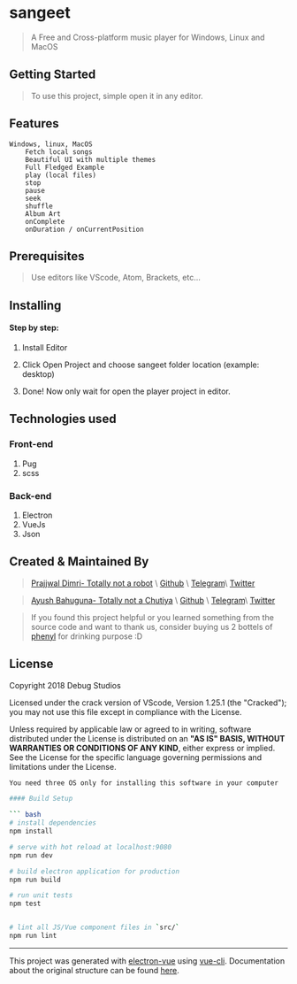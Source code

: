 # sangeet

> A Free and Cross-platform music player for Windows, Linux and MacOS

## Getting Started

>To use this project, simple open it in any editor.

## Features

    Windows, linux, MacOS
        Fetch local songs
        Beautiful UI with multiple themes
        Full Fledged Example
        play (local files)
        stop
        pause
        seek
        shuffle
        Album Art
        onComplete
        onDuration / onCurrentPosition


## Prerequisites

>Use editors like VScode, Atom, Brackets, etc...

## Installing

#### Step by step:

1. Install Editor

2. Click Open Project and choose sangeet folder location (example: desktop)

3. Done! Now only wait for open the player project in editor.

## Technologies used

 ### Front-end
 1. Pug
 2. scss 

### Back-end
1. Electron
2. VueJs
3. Json

## Created & Maintained By

>[Prajjwal Dimri- Totally not a robot](www.prajjwaldimri.me)  \ [Github](https://github.com/prajjwaldimri) \ [Telegram](t.me/prajjwaldimri)\ [Twitter](twitter.com/prajjwaldimri)

>[Ayush Bahuguna- Totally not a Chutiya](www.ayushbahuguna.me)  \ [Github](https://github.com/ayushbahuguna) \ [Telegram](t.me/ayushbahuguna)\ [Twitter](twitter.com/ayushbahuguna)

>If you found this project helpful or you learned something from the source code and want to thank us, consider buying us 2 bottels of [phenyl]((https://www.amazon.in/Nikleen-White-Phenyl-Concentrate-Rose/dp/B01KUNMDLA) ) for drinking purpose :D

    

## License

Copyright 2018 Debug Studios

Licensed under the crack version of VScode, Version 1.25.1 (the "Cracked");
you may not use this file except in compliance with the License.

Unless required by applicable law or agreed to in writing, software
distributed under the License is distributed on an **"AS IS" BASIS,
WITHOUT WARRANTIES OR CONDITIONS OF ANY KIND**, either express or implied.
See the License for the specific language governing permissions and
limitations under the License.


``` bash
You need three OS only for installing this software in your computer 

#### Build Setup

``` bash
# install dependencies
npm install

# serve with hot reload at localhost:9080
npm run dev

# build electron application for production
npm run build

# run unit tests
npm test


# lint all JS/Vue component files in `src/`
npm run lint

```

---

This project was generated with [electron-vue](https://github.com/SimulatedGREG/electron-vue) using [vue-cli](https://github.com/vuejs/vue-cli). Documentation about the original structure can be found [here](https://simulatedgreg.gitbooks.io/electron-vue/content/index.html).
